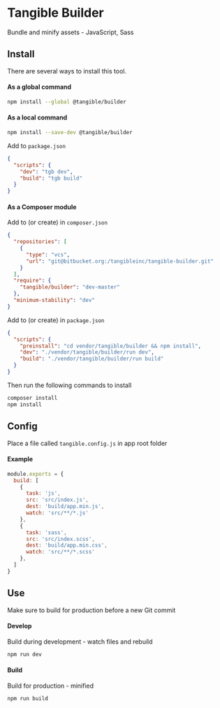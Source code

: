 # Tangible Builder

Bundle and minify assets - JavaScript, Sass

## Install

There are several ways to install this tool.

#### As a global command

```sh
npm install --global @tangible/builder
```

#### As a local command

```sh
npm install --save-dev @tangible/builder
```

Add to `package.json`

```json
{
  "scripts": {
    "dev": "tgb dev",
    "build": "tgb build"
  }
}
```

#### As a Composer module

Add to (or create) in `composer.json`

```json
{
  "repositories": [
    {
      "type": "vcs",
      "url": "git@bitbucket.org:/tangibleinc/tangible-builder.git"
    }
  ],
  "require": {
    "tangible/builder": "dev-master"
  },
  "minimum-stability": "dev"
}
```

Add to (or create) in `package.json`

```json
{
  "scripts": {
    "preinstall": "cd vendor/tangible/builder && npm install",
    "dev": "./vendor/tangible/builder/run dev",
    "build": "./vendor/tangible/builder/run build"
  }
}
```

Then run the following commands to install

```sh
composer install
npm install
```

## Config

Place a file called `tangible.config.js` in app root folder

#### Example

```js
module.exports = {
  build: [
    {
      task: 'js',
      src: 'src/index.js',
      dest: 'build/app.min.js',
      watch: 'src/**/*.js'
    },
    {
      task: 'sass',
      src: 'src/index.scss',
      dest: 'build/app.min.css',
      watch: 'src/**/*.scss'
    },
  ]
}
```

## Use

Make sure to build for production before a new Git commit

#### Develop

Build during development - watch files and rebuild

```sh
npm run dev
```

#### Build

Build for production - minified

```sh
npm run build
```
